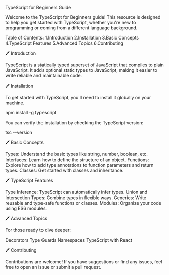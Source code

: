 TypeScript for Beginners Guide

Welcome to the TypeScript for Beginners guide! This resource is designed to help you get started with TypeScript, whether you're new to programming or coming from a different language background.

Table of Contents:
1.Introduction
2.Installation
3.Basic Concepts
4.TypeScript Features
5.Advanced Topics
6.Contributing


🖊️ Introduction

TypeScript is a statically typed superset of JavaScript that compiles to plain JavaScript. It adds optional static types to JavaScript, making it easier to write reliable and maintainable code.

🖊️ Installation

To get started with TypeScript, you'll need to install it globally on your machine.

npm install -g typescript

You can verify the installation by checking the TypeScript version:

tsc --version

🖊️ Basic Concepts

Types: Understand the basic types like string, number, boolean, etc.
Interfaces: Learn how to define the structure of an object.
Functions: Explore how to add type annotations to function parameters and return types.
Classes: Get started with classes and inheritance.

🖊️ TypeScript Features

Type Inference: TypeScript can automatically infer types.
Union and Intersection Types: Combine types in flexible ways.
Generics: Write reusable and type-safe functions or classes.
Modules: Organize your code using ES6 modules.

🖊️ Advanced Topics

For those ready to dive deeper:

Decorators
Type Guards
Namespaces
TypeScript with React


🖊️ Contributing

Contributions are welcome! If you have suggestions or find any issues, feel free to open an issue or submit a pull request.